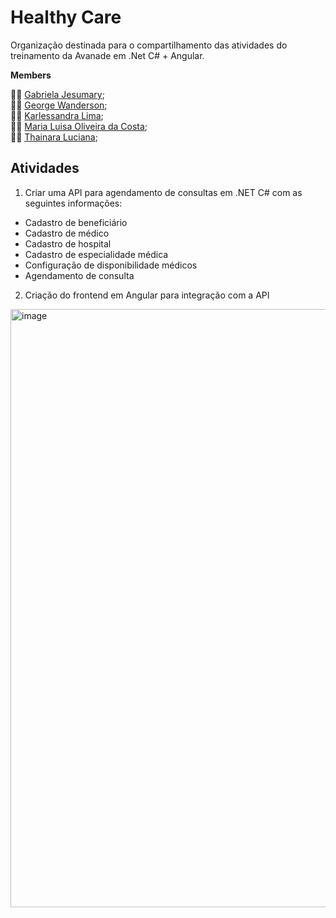 # Healthy Care


Organização destinada para o compartilhamento das atividades do treinamento da Avanade em .Net C# + Angular.

**Members**

👨‍💻 [Gabriela Jesumary](https://github.com/Gabijesumary); <br>
👩‍💻 [George Wanderson](https://github.com/GeorgeWanderson); <br>
👩‍💻 [Karlessandra Lima](https://github.com/SandraLima03); <br>
👩‍💻 [Maria Luisa Oliveira da Costa](https://github.com/maluhcosta); <br>
👩‍💻 [Thainara Luciana](https://github.com/ThainaraCamargo); <br>

## Atividades 
1. Criar uma API para agendamento de consultas em .NET C# com as seguintes informações:
- Cadastro de beneficiário 
- Cadastro de médico
- Cadastro de hospital
- Cadastro de especialidade médica
- Configuração de disponibilidade médicos
- Agendamento de consulta

2. Criação do frontend em Angular para integração com a API

<img width="957" alt="image" src="https://user-images.githubusercontent.com/100864157/209261572-5e5e0b9d-3be9-4a21-a34a-a7c3034956fd.png">

